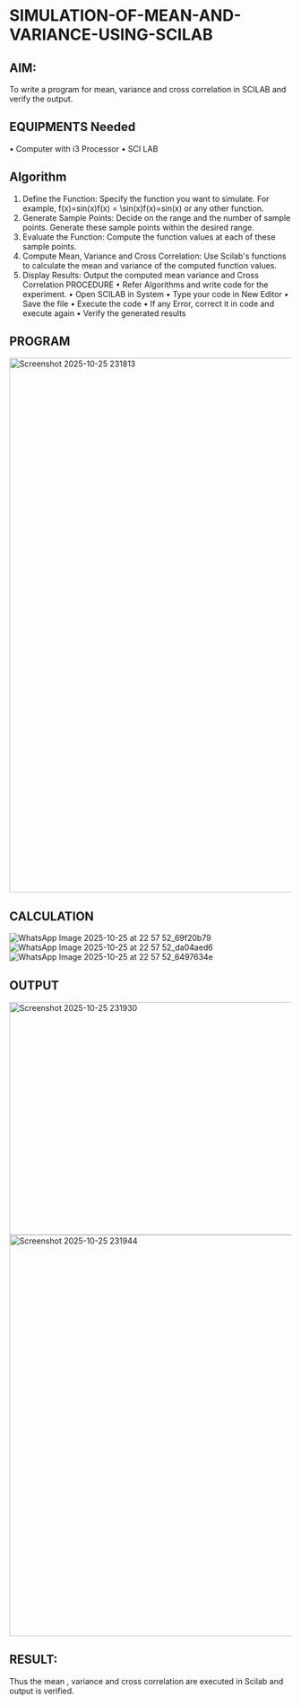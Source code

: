 # SIMULATION-OF-MEAN-AND-VARIANCE-USING-SCILAB

## AIM:
To write a program for mean, variance and cross correlation in SCILAB and verify the output.

## EQUIPMENTS Needed

•	Computer with i3 Processor
•	SCI LAB


## Algorithm
1.	Define	the	Function:	Specify the	function	you	want	to	simulate.	For	example, f(x)=sin⁡(x)f(x) = \sin(x)f(x)=sin(x) or any other function.
2.	Generate Sample Points: Decide on the range and the number of sample points. Generate these sample points within the desired range.
3.	Evaluate the Function: Compute the function values at each of these sample points.
4.	Compute Mean, Variance and Cross Correlation: Use Scilab's functions to calculate the mean and variance of the computed function values.
5.	Display Results: Output the computed mean variance and Cross Correlation PROCEDURE
•	Refer Algorithms and write code for the experiment.
•	Open SCILAB in System
•	Type your code in New Editor
•	Save the file
•	Execute the code
•	If any Error, correct it in code and execute again
•	Verify the generated results


## PROGRAM

<img width="1886" height="953" alt="Screenshot 2025-10-25 231813" src="https://github.com/user-attachments/assets/0ac9279d-a911-42f4-83a5-2b2055e3f86c" />


## CALCULATION

![WhatsApp Image 2025-10-25 at 22 57 52_69f20b79](https://github.com/user-attachments/assets/855f1421-1707-4cad-9565-7f9cde90f305)
![WhatsApp Image 2025-10-25 at 22 57 52_da04aed6](https://github.com/user-attachments/assets/d9f68388-7486-451d-8aad-1169024534da)
![WhatsApp Image 2025-10-25 at 22 57 52_6497634e](https://github.com/user-attachments/assets/1c87523d-33f0-4c63-b5eb-2ee3214fc44c)

## OUTPUT

<img width="898" height="415" alt="Screenshot 2025-10-25 231930" src="https://github.com/user-attachments/assets/d6b7c6be-39ba-4f97-9639-4b5701a4b5c0" />

<img width="753" height="715" alt="Screenshot 2025-10-25 231944" src="https://github.com/user-attachments/assets/162e3e2c-1b2e-4b18-be56-122698058e47" />

## RESULT:
Thus the mean , variance and cross correlation are executed in Scilab and output is verified.

